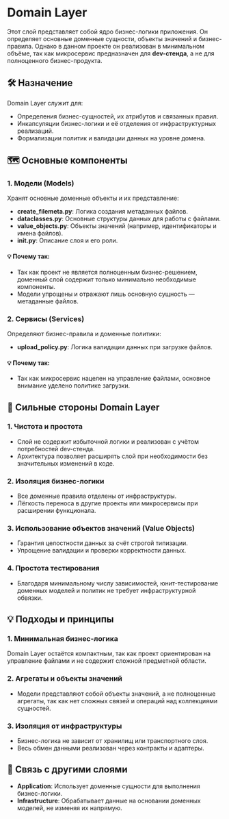 # Domain Layer

Этот слой представляет собой ядро бизнес-логики приложения. Он определяет основные доменные сущности, объекты значений и бизнес-правила. Однако в данном проекте он реализован в минимальном объёме, так как микросервис предназначен для **dev-стенда**, а не для полноценного бизнес-продукта.

## 🛠️ Назначение

Domain Layer служит для:
- Определения бизнес-сущностей, их атрибутов и связанных правил.
- Инкапсуляции бизнес-логики и её отделения от инфраструктурных реализаций.
- Формализации политик и валидации данных на уровне домена.

## 🗺️ Основные компоненты

### 1. Модели (Models)
Хранят основные доменные объекты и их представление:
- **create_filemeta.py**: Логика создания метаданных файлов.
- **dataclasses.py**: Основные структуры данных для работы с файлами.
- **value_objects.py**: Объекты значений (например, идентификаторы и имена файлов).
- **__init__.py**: Описание слоя и его роли.

#### 💡 Почему так:
- Так как проект не является полноценным бизнес-решением, доменный слой содержит только минимально необходимые компоненты.
- Модели упрощены и отражают лишь основную сущность — метаданные файлов.

### 2. Сервисы (Services)
Определяют бизнес-правила и доменные политики:
- **upload_policy.py**: Логика валидации данных при загрузке файлов.

#### 💡 Почему так:
- Так как микросервис нацелен на управление файлами, основное внимание уделено политике загрузки.

## 💪 Сильные стороны Domain Layer

### 1. Чистота и простота
- Слой не содержит избыточной логики и реализован с учётом потребностей dev-стенда.
- Архитектура позволяет расширять слой при необходимости без значительных изменений в коде.

### 2. Изоляция бизнес-логики
- Все доменные правила отделены от инфраструктуры.
- Лёгкость переноса в другие проекты или микросервисы при расширении функционала.

### 3. Использование объектов значений (Value Objects)
- Гарантия целостности данных за счёт строгой типизации.
- Упрощение валидации и проверки корректности данных.

### 4. Простота тестирования
- Благодаря минимальному числу зависимостей, юнит-тестирование доменных моделей и политик не требует инфраструктурной обвязки.

## 💡 Подходы и принципы

### 1. Минимальная бизнес-логика
Domain Layer остаётся компактным, так как проект ориентирован на управление файлами и не содержит сложной предметной области.

### 2. Агрегаты и объекты значений
- Модели представляют собой объекты значений, а не полноценные агрегаты, так как нет сложных связей и операций над коллекциями сущностей.

### 3. Изоляция от инфраструктуры
- Бизнес-логика не зависит от хранилищ или транспортного слоя.
- Весь обмен данными реализован через контракты и адаптеры.

## 🔗 Связь с другими слоями

- **Application**: Использует доменные сущности для выполнения бизнес-логики.
- **Infrastructure**: Обрабатывает данные на основании доменных моделей, не изменяя их напрямую.
